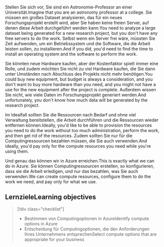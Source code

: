 <span data-ttu-id="37777-101">Stellen Sie sich vor, Sie sind ein Astronomie-Professor an einer Universität.</span><span class="sxs-lookup"><span data-stu-id="37777-101">Imagine that you are an astronomy professor at a college.</span></span> <span data-ttu-id="37777-102">Sie müssen ein großes Dataset analysieren, das für ein neues Forschungsprojekt erstellt wird, aber Sie haben keine freien Server, auf denen diese Arbeit durchgeführt werden kann.</span><span class="sxs-lookup"><span data-stu-id="37777-102">You need to analyze a large dataset being generated for a new research project, but you don't have any free servers to do the work.</span></span> <span data-ttu-id="37777-103">Selbst wenn ein Server frei wäre, müssten Sie Zeit aufwenden, um ein Betriebssystem und die Software, die die Arbeit leisten sollen, zu installieren.</span><span class="sxs-lookup"><span data-stu-id="37777-103">And if you did, you'd need to find the time to install an operating system and the software to perform the work.</span></span> 

<span data-ttu-id="37777-104">Sie könnten neue Hardware kaufen, aber der Kostenfaktor spielt immer eine Rolle, und zudem möchten Sie nicht zu viel Hardware kaufen, die Sie dann unter Umständen nach Abschluss des Projekts nicht mehr benötigen.</span><span class="sxs-lookup"><span data-stu-id="37777-104">You could buy new equipment, but budget is always a consideration, and you don't want to buy more hardware than you need, and you might not have a use for the new equipment after the project is complete.</span></span> <span data-ttu-id="37777-105">Außerdem wissen Sie nicht, wie viele Daten im Forschungsprojekt generiert werden.</span><span class="sxs-lookup"><span data-stu-id="37777-105">And unfortunately, you don't know how much data will be generated by the research project.</span></span>

<span data-ttu-id="37777-106">Im Idealfall sollten Sie die Ressourcen nach Bedarf und ohne viel Verwaltung bereitstellen, die Arbeit durchführen und die Ressourcen wieder entfernen können.</span><span class="sxs-lookup"><span data-stu-id="37777-106">Ideally, you'd like to be able to provision the resources you need to do the work without too much administration, perform the work, and then get rid of the resources.</span></span> <span data-ttu-id="37777-107">Zudem sollten Sie nur für die Computingressourcen bezahlen müssen, die Sie auch verwenden.</span><span class="sxs-lookup"><span data-stu-id="37777-107">And ideally, you'd pay only for the compute resources you need while you're using them.</span></span>

<span data-ttu-id="37777-108">Und genau das können wir in Azure erreichen.</span><span class="sxs-lookup"><span data-stu-id="37777-108">This is exactly what we can do in Azure.</span></span> <span data-ttu-id="37777-109">Sie können Computingressourcen erstellen, so konfigurieren, dass sie die Arbeit erledigen, und nur das bezahlen, was Sie auch verwenden.</span><span class="sxs-lookup"><span data-stu-id="37777-109">We can create compute resources, configure them to do the work we need, and pay only for what we use.</span></span>

## <a name="learning-objectives"></a><span data-ttu-id="37777-110">Lernziele</span><span class="sxs-lookup"><span data-stu-id="37777-110">Learning objectives</span></span>
> [!div class="checklist"]
> * <span data-ttu-id="37777-111">Bestimmen von Computingoptionen in Azure</span><span class="sxs-lookup"><span data-stu-id="37777-111">Identify compute options in Azure</span></span>
> * <span data-ttu-id="37777-112">Entscheidung für Computingoptionen, die den Anforderungen Ihres Unternehmens entsprechen</span><span class="sxs-lookup"><span data-stu-id="37777-112">Select compute options that are appropriate for your business</span></span>
